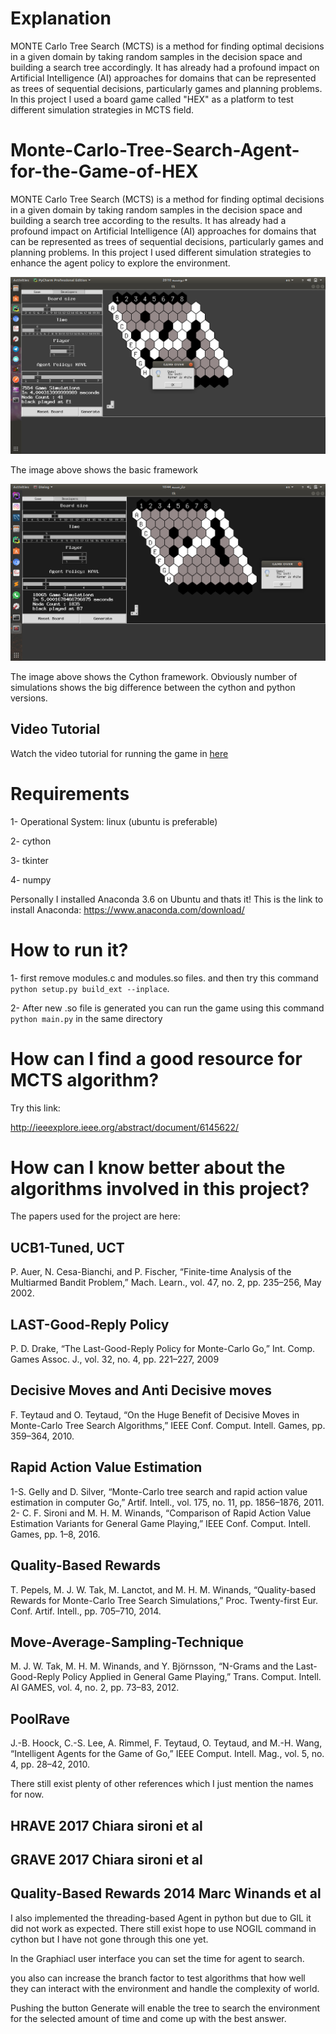 # Explanation

MONTE Carlo Tree Search (MCTS) is a method for finding optimal decisions in a given 
domain by taking random samples in the decision space and building a search tree accordingly. 
It has already had a profound impact on Artificial Intelligence (AI) approaches for domains 
that can be represented as trees of sequential decisions, particularly games and planning problems. 
In this project I used a board game called "HEX" as a platform to test different simulation strategies 
in MCTS field.


# Monte-Carlo-Tree-Search-Agent-for-the-Game-of-HEX
MONTE Carlo Tree Search (MCTS) is a method for finding optimal decisions in a 
given domain by taking random samples in the decision space and building a search 
tree according to the results. It has already had a profound impact on Artificial 
Intelligence (AI) approaches for domains that can be represented as trees of sequential
 decisions, particularly games and planning problems. In this project I used different 
 simulation strategies to enhance the agent policy to explore the environment.

![alt text](./images/RAVE-python-version.png)

The image above shows the basic framework

![alt text](./images/RAVE-cython-version.png)

The image above shows the Cython framework. Obviously number of simulations shows the
 big difference between the cython and python versions.

## Video Tutorial

Watch the video tutorial for running the game in [here](https://youtu.be/MNA5cokYwLs)

# Requirements
1- Operational System: linux (ubuntu is preferable)

2- cython

3- tkinter

4- numpy

Personally I installed Anaconda 3.6 on Ubuntu and thats it!
This is the link to install Anaconda:
https://www.anaconda.com/download/

# How to run it?

1- first remove modules.c and modules.so files. and then try this command `python setup.py build_ext --inplace`.

2- After new .so file is generated you can run the game using this command `python main.py` in the same directory

# How can I find a good resource for MCTS algorithm?
Try this link:

http://ieeexplore.ieee.org/abstract/document/6145622/

# How can I know better about the algorithms involved in this project?
The papers used for the project are here:

## UCB1-Tuned, UCT
P. Auer, N. Cesa-Bianchi, and P. Fischer, “Finite-time Analysis of the Multiarmed Bandit Problem,” 
Mach. Learn., vol. 47, no. 2, pp. 235–256, May 2002.

## LAST-Good-Reply Policy
P. D. Drake, “The Last-Good-Reply Policy for Monte-Carlo Go,” 
Int. Comp. Games Assoc. J., vol. 32, no. 4, pp. 221–227, 2009

## Decisive Moves and Anti Decisive moves
F. Teytaud and O. Teytaud, “On the Huge Benefit of Decisive Moves in Monte-Carlo Tree Search Algorithms,” 
IEEE Conf. Comput. Intell. Games, pp. 359–364, 2010.

## Rapid Action Value Estimation
1-S. Gelly and D. Silver, “Monte-Carlo tree search and rapid action value estimation in computer Go,”
 Artif. Intell., vol. 175, no. 11, pp. 1856–1876, 2011.
2- C. F. Sironi and M. H. M. Winands, “Comparison of Rapid Action Value Estimation Variants for General Game Playing,” 
IEEE Conf. Comput. Intell. Games, pp. 1–8, 2016.

## Quality-Based Rewards
T. Pepels, M. J. W. Tak, M. Lanctot, and M. H. M. Winands, 
“Quality-based Rewards for Monte-Carlo Tree Search Simulations,” 
Proc. Twenty-first Eur. Conf. Artif. Intell., pp. 705–710, 2014.

## Move-Average-Sampling-Technique
M. J. W. Tak, M. H. M. Winands, and Y. Björnsson, 
“N-Grams and the Last-Good-Reply Policy Applied in General Game Playing,” 
Trans. Comput. Intell. AI GAMES, vol. 4, no. 2, pp. 73–83, 2012.

## PoolRave
J.-B. Hoock, C.-S. Lee, A. Rimmel, F. Teytaud, O. Teytaud, and M.-H. Wang, 
“Intelligent Agents for the Game of Go,” IEEE Comput. Intell. Mag., vol. 5, no. 4, pp. 28–42, 2010.

There still exist plenty of other references which I just mention the names for now.

## HRAVE 2017 Chiara sironi et al

## GRAVE 2017 Chiara sironi et al

## Quality-Based Rewards 2014 Marc Winands et al

I also implemented the threading-based Agent in python but due to GIL it did not work as expected.
There still exist hope to use NOGIL command in cython but I have not gone through this one yet.

In the Graphiacl user interface you can set the time for agent to search.

you also can increase the branch factor to test algorithms that how well they can 
interact with the environment and handle the complexity of world.

Pushing the button Generate will enable the tree to search the environment for the 
selected amount of time and come up with the best answer.


